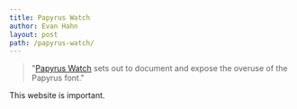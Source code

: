 ```yaml
---
title: Papyrus Watch
author: Evan Hahn
layout: post
path: /papyrus-watch/
---
```


> "[Papyrus Watch](http://www.papyruswatch.com/) sets out to document and expose the overuse of the Papyrus font."

This website is important.
